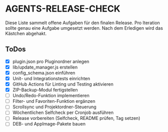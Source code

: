 # AGENTS-RELEASE-CHECK

Diese Liste sammelt offene Aufgaben für den finalen Release. Pro Iteration sollte genau eine Aufgabe umgesetzt werden. Nach dem Erledigen wird das Kästchen abgehakt.

## ToDos

- [x] plugin.json pro Pluginordner anlegen
- [x] lib/update_manager.js erstellen
- [x] config_schema.json einführen
- [x] Unit- und Integrationstests einrichten
- [x] GitHub Actions für Linting und Testing aktivieren
- [x] ZIP-Backup-Modul fertigstellen
- [ ] Undo/Redo-Funktion implementieren
- [ ] Filter- und Favoriten-Funktion ergänzen
- [ ] Scrollsync und Projektordner-Steuerung
- [ ] Wöchentlichen Selfcheck per Cronjob ausführen
- [ ] Release vorbereiten (Selfcheck, README prüfen, Tag setzen)
- [ ] DEB- und AppImage-Pakete bauen
